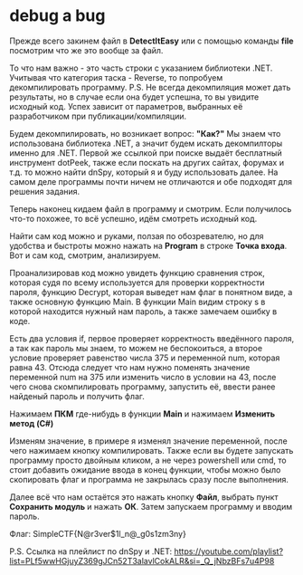 # debug a bug

Прежде всего закинем файл в **DetectItEasy** или с помощью команды **file** посмотрим что же это вообще за файл.
<image src="/Reverse/debug_a_bug/files/1.png" alt="">

То что нам важно - это часть строки с указанием библиотеки .NET. Учитывая что категория таска - Reverse, то попробуем декомпилировать программу.
P.S. Не всегда декомпиляция может дать результаты, но в случае если она будет успешна, то вы увидите исходный код. Успех зависит от параметров, выбранных её разработчиком при публикации/компиляции.

Будем декомпилировать, но возникает вопрос: **"Как?"**
Мы знаем что использована библиотека .NET, а значит будем искать декомпилторы именно для .NET.
Первой же ссылкой при поиске выдаёт бесплатный инструмент dotPeek, также если поскать на других сайтах, форумах и т.д. то можно найти dnSpy, который я и буду использовать далее.
На самом деле программы почти ничем не отличаются и обе подходят для решения задания.

Теперь наконец кидаем файл в программу и смотрим.
Если получилось что-то похожее, то всё успешно, идём смотреть исходный код.
<image src="/Reverse/debug_a_bug/files/2.png" alt="">

Найти сам код можно и руками, ползая по обозревателю, но для удобства и быстроты можно нажать на **Program** в строке **Точка входа**.
Вот и сам код, смотрим, анализируем.
<image src="/Reverse/debug_a_bug/files/3.png" alt="">

Проанализировав код можно увидеть функцию сравнения строк, которая судя по всему используется для проверки корректности пароля, функцию Decrypt, которая выведет нам флаг в понятном виде, а также основную функцию Main.
В функции Main видим строку s в которой находится нужный нам пароль, а также замечаем ошибку в коде.
<image src="/Reverse/debug_a_bug/files/4.png" alt="">

Есть два условия if, первое проверяет корректность введённого пароля, а так как пароль мы знаем, то можем не беспокоиться, а второе условие проверяет равенство числа 375 и переменной num, которая равна 43.
Отсюда следует что нам нужно поменять значение переменной num на 375 или изменить число в условии на 43, после чего снова скомпилировать программу, запустить её, ввести ранее найденый пароль и получить флаг.

Нажимаем **ПКМ** где-нибудь в функции **Main** и нажимаем **Изменить метод (C#)**
<image src="/Reverse/debug_a_bug/files/5.png" alt="">

Изменям значение, в примере я изменял значение переменной, после чего нажимаем кнопку компилировать. Также если вы будете запускать программу просто двойным кликом, а не через powershell или cmd, то стоит добавить ожидание ввода в конец функции, чтобы можно было скопировать флаг и программа не закрылась сразу после выполнения.
<image src="/Reverse/debug_a_bug/files/6.png" alt="">

Далее всё что нам остаётся это нажать кнопку **Файл**, выбрать пункт **Сохранить модуль** и нажать **ОК**.
Затем запускаем программу и вводим пароль.
<image src="/Reverse/debug_a_bug/files/7.png" alt="">

Флаг: SimpleCTF{N@r3ver$1l_n@_g0s1zm3ny}

P.S. Ссылка на плейлист по dnSpy и .NET: https://youtube.com/playlist?list=PLf5wwHGjuyZ369gJCn52T3alavlCokALR&si=_Q_jNbzBFs7u4P98 
